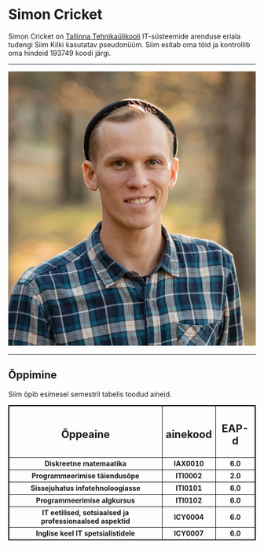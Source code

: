 <!DOCTYPE html>
<html lang="et">
<head>
    <meta charset="UTF-8">
    <title>Simon Cricket</title>
    <style>
      table, th, td {
  border: 1px solid black;
  border-collapse: collapse;
}
    </style>
</head>
<body>

<h1>Simon Cricket</h1>
<p>Simon Cricket on <a href="http://www.ttu.ee/">Tallinna Tehnikaülikooli</a> IT-süsteemide arenduse eriala tudengi Siim Kilki kasutatav pseudonüüm. Siim esitab oma töid ja kontrollib oma hindeid 193749 koodi järgi.</p>
<hr>
<img src="48857480673_97c3f07ac0_o.jpg" alt="Simon" width:"300"/>
<hr>
<h2>Õppimine</h2>
<p>Siim õpib esimesel semestril tabelis toodud aineid.</p>
<table>
  <tr>
    <th><h2>Õppeaine</h2></th>
    <th><h2>ainekood</h2></th>
    <th><h2>EAP-d</h2></th>
  </tr>
  <tr>
    <th>Diskreetne matemaatika</th>
    <th>IAX0010</th>
    <th>6.0</th>
  </tr>
  <tr>
    <th>Programmeerimise täiendusõpe</th>
    <th>ITI0002</th>
    <th>2.0</th>
  </tr>
  <tr>
    <th>Sissejuhatus infotehnoloogiasse</th>
    <th>ITI0101</th>
    <th>6.0</th>
  </tr>
  <tr>
    <th>Programmeerimise algkursus</th>
    <th>ITI0102</th>
    <th>6.0</th>
  </tr>
  <tr>
    <th>IT eetilised, sotsiaalsed ja professionaalsed aspektid</th>
    <th>ICY0004</th>
    <th>6.0</th>
  </tr>
  <tr>
    <th>Inglise keel IT spetsialistidele</th>
    <th>ICY0007</th>
    <th>6.0</th>
  </tr>
</table>

</body>
</html>

